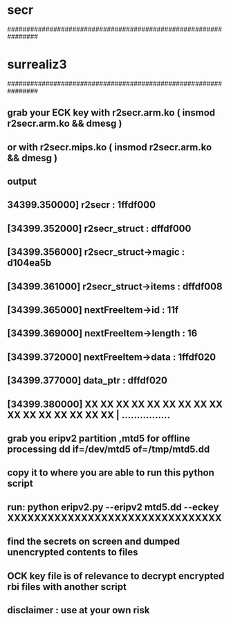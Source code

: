# secr
################################################################
# surrealiz3
################################################################
##  
##  grab your ECK key with r2secr.arm.ko ( insmod r2secr.arm.ko && dmesg )
##  or with r2secr.mips.ko ( insmod r2secr.arm.ko && dmesg  ) 
## 
## output 
##
## 34399.350000] r2secr : 1ffdf000 
## [34399.352000] r2secr_struct : dffdf000 
## [34399.356000] r2secr_struct->magic : d104ea5b 
## [34399.361000] r2secr_struct->items : dffdf008 
## [34399.365000] nextFreeItem->id : 11f 
## [34399.369000] nextFreeItem->length : 16 
## [34399.372000] nextFreeItem->data : 1ffdf020 
## [34399.377000] data_ptr : dffdf020 
## [34399.380000] XX XX XX XX XX XX XX XX  XX XX XX XX XX XX XX XX  |  ................ 
##
## grab you eripv2 partition ,mtd5 for offline processing dd if=/dev/mtd5 of=/tmp/mtd5.dd   
## copy it to where you are able to run this python script 
##
## run: python eripv2.py --eripv2 mtd5.dd --eckey XXXXXXXXXXXXXXXXXXXXXXXXXXXXXXXX
##
## find the secrets on screen and dumped unencrypted contents to files 
## OCK key file is of relevance to decrypt encrypted rbi files with another script 
## disclaimer : use at your own risk 



